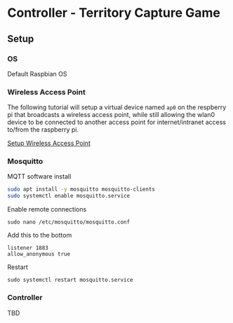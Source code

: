 # Controller - Territory Capture Game

## Setup

### OS

Default Raspbian OS

### Wireless Access Point

The following tutorial will setup a virtual device named `ap0` on the respberry pi that broadcasts a wireless access point, while still allowing the wlan0 device to be connected to another access point for internet/intranet access to/from the raspberry pi.

[Setup Wireless Access Point](https://www.paulligocki.com/wireless-access-point-raspberry-pi-zero-w/)


### Mosquitto

MQTT software install

```bash
sudo apt install -y mosquitto mosquitto-clients
sudo systemctl enable mosquitto.service
```

Enable remote connections
```
sudo nano /etc/mosquitto/mosquitto.conf
```

Add this to the bottom
```
listener 1883
allow_anonymous true
```

Restart
```
sudo systemctl restart mosquitto.service
```

### Controller

TBD